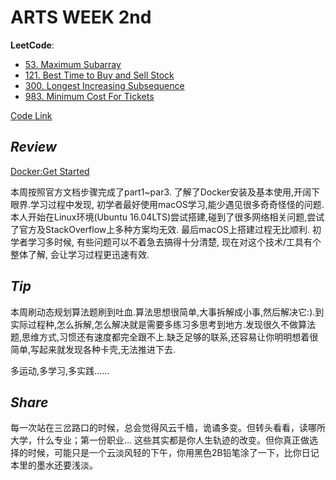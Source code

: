 # ARTS WEEK 2nd

**LeetCode**:

- [53. Maximum Subarray](https://leetcode.com/problems/maximum-subarray/)
- [121. Best Time to Buy and Sell Stock](https://leetcode.com/problems/best-time-to-buy-and-sell-stock/)
- [300. Longest Increasing Subsequence](https://leetcode.com/problems/longest-increasing-subsequence/)
- [983. Minimum Cost For Tickets](https://leetcode.com/problems/minimum-cost-for-tickets/)

[Code Link](https://github.com/elvisfool/ARTS/tree/master/src/main/java/dp)



## *Review*


[Docker:Get Started](https://docs.docker.com/get-started/)

本周按照官方文档步骤完成了part1~par3. 了解了Docker安装及基本使用,开阔下眼界.学习过程中发现, 初学者最好使用macOS学习,能少遇见很多奇奇怪怪的问题. 本人开始在Linux环境(Ubuntu 16.04LTS)尝试搭建,碰到了很多网络相关问题,尝试了官方及StackOverflow上多种方案均无效. 最后macOS上搭建过程无比顺利. 初学者学习多时候, 有些问题可以不着急去搞得十分清楚, 现在对这个技术/工具有个整体了解, 会让学习过程更迅速有效.

## *Tip*

本周刷动态规划算法题刷到吐血.算法思想很简单,大事拆解成小事,然后解决它:).到实际过程种,怎么拆解,怎么解决就是需要多练习多思考到地方.发现很久不做算法题,思维方式,习惯还有速度都完全跟不上.缺乏足够的联系,还容易让你明明想着很简单,写起来就发现各种卡壳,无法推进下去.

多运动,多学习,多实践……

## *Share*

每一次站在三岔路口的时候，总会觉得风云千樯，诡谲多变。但转头看看，读哪所大学，什么专业；第一份职业… 这些其实都是你人生轨迹的改变。但你真正做选择的时候，可能只是一个云淡风轻的下午，你用黑色2B铅笔涂了一下，比你日记本里的墨水还要浅淡。
